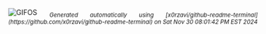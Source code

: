 <div align="justify">
<picture>
    <source media="(prefers-color-scheme: dark)" srcset="https://i.ibb.co/9rh7460/output-gif.gif">
    <source media="(prefers-color-scheme: light)" srcset="https://i.ibb.co/9rh7460/output-gif.gif">
    <img alt="GIFOS" src="https://i.ibb.co/9rh7460/output-gif.gif">
</picture>
<sub><i>Generated automatically using [x0rzavi/github-readme-terminal](https://github.com/x0rzavi/github-readme-terminal) on Sat Nov 30 08:01:42 PM EST 2024</i></sub>
</div>

<!--  -->